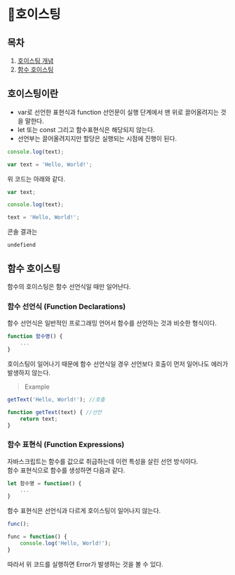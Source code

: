 # 📑호이스팅
## 목차
  1. [호이스팅 개념](#호이스팅이란)
  2. [함수 호이스팅](#함수-호이스팅)
## 호이스팅이란
- var로 선언한 표현식과 function 선언문이 실행 단계에서 맨 위로 끌어올려지는 것을 말한다.
- let 또는 const 그리고 함수표현식은 해당되지 않는다.  
- 선언부는 끌어올려지지만 할당은 실행되는 시점에 진행이 된다.
 ```Javascript
 console.log(text);

 var text = 'Hello, World!';
 ```
 위 코드는 아래와 같다.
 ```Javascript
 var text;
 
 console.log(text);

 text = 'Hello, World!';
 ```
콘솔 결과는
```shell
undefiend
```  

## 함수 호이스팅
함수의 호이스팅은 함수 선언식일 때만 일어난다.
### 함수 선언식 (Function Declarations)
 함수 선언식은 일반적인 프로그래밍 언어서 함수를 선언하는 것과 비슷한 형식이다.
 ```Javascript
 function 함수명() {
     ...
 }
 ```
호이스팅이 일어나기 때문에 함수 선언식일 경우 선언보다 호출이 먼저 일어나도 에러가 발생하지 않는다.  
 >Example
``` Javascript
getText('Hello, World!'); //호출

function getText(text) { //선언
    return text;
}
```
### 함수 표현식 (Function Expressions)
자바스크립트는 함수를 값으로 취급하는데 이런 특성을 살린 선언 방식이다.  
함수 표현식으로 함수를 생성하면 다음과 같다.
```Javascript
let 함수명 = function() {
    ...
}
```
함수 표현식은 선언식과 다르게 호이스팅이 일어나지 않는다.
```Javascript
func();

func = function() {
    console.log('Hello, World!');
}
```
따라서 위 코드를 실행하면 Error가 발생하는 것을 볼 수 있다. 
